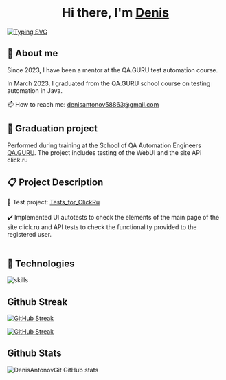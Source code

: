<h1 align="center">Hi there, I'm <a href="https://github.com/ahtung13/ahtung13" target="_blank">Denis</a></h1>
<a href="https://git.io/typing-svg"><img src="https://readme-typing-svg.demolab.com?font=Lora&size=30&pause=1000&color=2a7c27&background=FF000000&width=435&lines=I'm+a+QA+automation+engineer;Always+learning+new+things" alt="Typing SVG" /></a>

## :dna: About me
Since 2023, I have been a mentor at the QA.GURU test automation course.</br>

In March 2023, I graduated from the QA.GURU school course on testing automation in Java.

📫 How to reach me: denisantonov58863@gmail.com

## :scroll:  Graduation project

Performed during training at the School of QA Automation Engineers <a target="_blank" href="https://qa.guru">QA.GURU</a>.
The project includes testing of the WebUI and the site API click.ru

## :clipboard: Project Description
:link: Test project: <a target="_blank" href="https://github.com/DenisAntonovGit/Tests_for_ClickRu">Tests_for_ClickRu
</a></br></br>
:heavy_check_mark: Implemented UI autotests to check the elements of the main page of the site click.ru and API tests to check the functionality provided to the registered user.</br></br>


## 🔧 Technologies

![skills](https://skillicons.dev/icons?i=github,html,css,py,git,bash,java,gradle,selenium,docker,jenkins&theme=dark)

## Github Streak

[![GitHub Streak](https://streak-stats.demolab.com?user=DenisAntonovGit&theme=synthwave&ring=2A7C27&sideNums=2A7C27&currStreakLabel=2A7C27&dates=2A7C27)](https://git.io/streak-stats)

[![GitHub Streak](http://github-readme-streak-stats.herokuapp.com?user=DenisAntonovGit&theme=synthwave)](https://git.io/streak-stats)


## Github Stats

![DenisAntonovGit GitHub stats](https://github-readme-stats.vercel.app/api?username=DenisAntonovGit&show_icons=true&text_color=2a7c27&text_color=2a7c27&theme=synthwave)








<!--
**ahtung13/ahtung13** is a ✨ _special_ ✨ repository because its `README.md` (this file) appears on your GitHub profile.

Here are some ideas to get you started:

- 🌱 I’m currently learning test automation on qa.guru
- 👯 I’m looking to collaborate on ...
- 🤔 I’m looking for help with ...
- 💬 Ask me about ...
- 📫 How to reach me: ...
- 😄 Pronouns: ...
- ⚡ Fun fact: ...
-->
